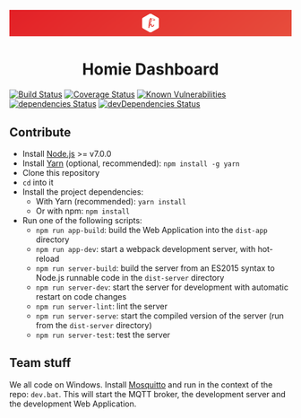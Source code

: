 ![Homie Dashboard banner](banner.png)

<h1 align="center">Homie Dashboard</h1>

[![Build Status](https://travis-ci.org/INTECH-RGBH/homie-dashboard.svg?branch=master)](https://travis-ci.org/INTECH-RGBH/homie-dashboard) [![Coverage Status](https://coveralls.io/repos/github/INTECH-RGBH/homie-dashboard/badge.svg?branch=master)](https://coveralls.io/github/INTECH-RGBH/homie-dashboard?branch=master) [![Known Vulnerabilities](https://snyk.io/test/github/intech-rgbh/homie-dashboard/badge.svg)](https://snyk.io/test/github/intech-rgbh/homie-dashboard) [![dependencies Status](https://david-dm.org/INTECH-RGBH/homie-dashboard/status.svg)](https://david-dm.org/INTECH-RGBH/homie-dashboard) [![devDependencies Status](https://david-dm.org/INTECH-RGBH/homie-dashboard/dev-status.svg)](https://david-dm.org/INTECH-RGBH/homie-dashboard?type=dev)

## Contribute

* Install [Node.js](https://nodejs.org/en/) >= v7.0.0
* Install [Yarn](https://yarnpkg.com/) (optional, recommended): `npm install -g yarn`
* Clone this repository
* `cd` into it
* Install the project dependencies:
  * With Yarn (recommended): `yarn install`
  * Or with npm: `npm install`
* Run one of the following scripts:
  * `npm run app-build`: build the Web Application into the `dist-app` directory
  * `npm run app-dev`: start a webpack development server, with hot-reload
  * `npm run server-build`: build the server from an ES2015 syntax to Node.js runnable code in the `dist-server` directory
  * `npm run server-dev`: start the server for development with automatic restart on code changes
  * `npm run server-lint`: lint the server
  * `npm run server-serve`: start the compiled version of the server (run from the `dist-server` directory)
  * `npm run server-test`: test the server

## Team stuff

We all code on Windows. Install [Mosquitto](https://mosquitto.org/download/) and run in the context of the repo: `dev.bat`. This will start the MQTT broker, the development server and the development Web Application.
